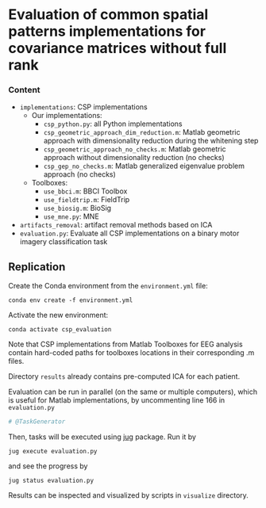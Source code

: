# Evaluation of common spatial patterns implementations for covariance matrices without full rank

### Content

- `implementations`: CSP implementations
    - Our implementations:
        - `csp_python.py`: all Python implementations
        - `csp_geometric_approach_dim_reduction.m`: Matlab geometric approach with dimensionality reduction during the whitening step
        - `csp_geometric_approach_no_checks.m`: Matlab geometric approach without dimensionality reduction (no checks)
        - `csp_gep_no_checks.m`: Matlab generalized eigenvalue problem approach (no checks)
    - Toolboxes:
        - `use_bbci.m`: BBCI Toolbox
        - `use_fieldtrip.m`: FieldTrip
        - `use_biosig.m`: BioSig 
        - `use_mne.py`: MNE
- `artifacts_removal`: artifact removal methods based on ICA
- `evaluation.py`: Evaluate all CSP implementations on a binary motor imagery classification task


## Replication

Create the Conda environment from the `environment.yml` file:
```console
conda env create -f environment.yml
```
Activate the new environment:
```console
conda activate csp_evaluation
```

Note that CSP implementations from Matlab Toolboxes for EEG analysis
contain hard-coded paths for toolboxes locations in their corresponding .m files.

Directory `results` already contains pre-computed ICA for each patient.

Evaluation can be run in parallel (on the same or multiple computers), which is useful for Matlab implementations, 
by uncommenting line 166 in `evaluation.py`
```python
# @TaskGenerator
```
Then, tasks will be executed using [jug](https://jug.readthedocs.io/en/latest/) package.
Run it by 
```console
jug execute evaluation.py
```
and see the progress by
```console
jug status evaluation.py
```

Results can be inspected and visualized by scripts in `visualize` directory.
